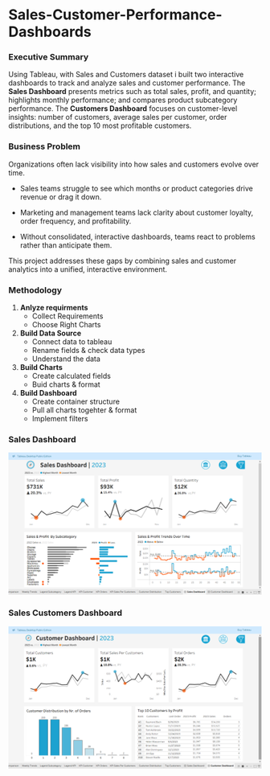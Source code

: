 # Sales-Customer-Performance-Dashboards

### Executive Summary
Using Tableau, with Sales and Customers dataset i built two interactive dashboards to track and analyze sales and customer performance. The **Sales Dashboard** presents metrics such as total sales, profit, and quantity; highlights monthly performance; and compares product subcategory performance. The **Customers Dashboard** focuses on customer-level insights: number of customers, average sales per customer, order distributions, and the top 10 most profitable customers.

### Business Problem
Organizations often lack visibility into how sales and customers evolve over time.

- Sales teams struggle to see which months or product categories drive revenue or drag it down.

- Marketing and management teams lack clarity about customer loyalty, order frequency, and profitability.

- Without consolidated, interactive dashboards, teams react to problems rather than anticipate them.

This project addresses these gaps by combining sales and customer analytics into a unified, interactive environment.


### Methodology
1. **Anlyze requirments**
   - Collect Requirements
   - Choose Right Charts
2. **Build Data Source**
   - Connect data to tableau
   - Rename fields & check data types
   - Understand the data
3. **Build Charts**
   - Create calculated fields
   - Buid charts & format
4. **Build Dashboard**
   - Create container structure
   - Pull all charts togehter & format
   - Implement filters

### Sales Dashboard
![Sales Dashboard](/Images/Sales_Dashboard.png)


### Sales Customers Dashboard
![Sales Customers Dashboard](/Images/Customers_Dashboard.png)


